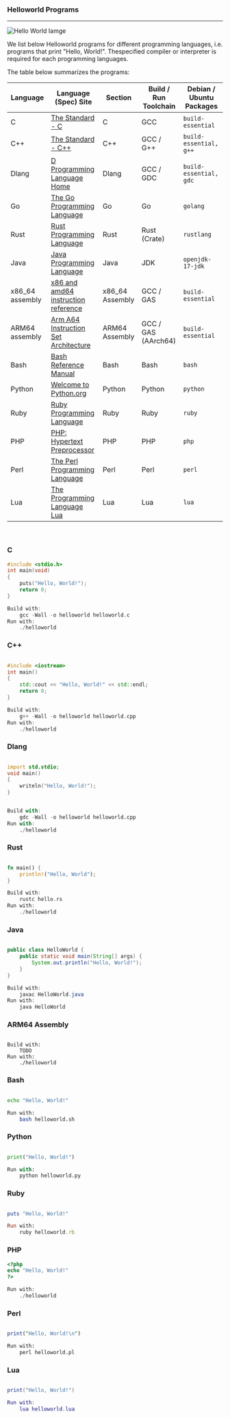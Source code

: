 ### Helloworld Programs

---

![Hello World Iamge](./helloworld.png)

We list below Helloworld programs for different programming languages, i.e. programs that print "Hello, World!". Thespecified compiler or interpreter is required for each programming languages.

The table below summarizes the programs:

<!--- Insert html table -->
<table>
  <thead>
    <tr>
      <th>Language</th>
      <th>Language (Spec) Site</th>
      <th>Section</th>
      <th>Build / Run Toolchain</th>
      <th>Debian / Ubuntu Packages</th>
    </tr>
  </thead>
  <tbody>
    <tr>
      <td>C</td>
      <td><a href="#">The Standard - C</a></td>
      <td>C</td>
      <td>GCC</td>
      <td><code>build-essential</code></td>
    </tr>
    <tr>
      <td>C++</td>
      <td><a href="#">The Standard - C++</a></td>
      <td>C++</td>
      <td>GCC / G++</td>
      <td><code>build-essential, g++</code></td>
    </tr>
    <tr>
      <td>Dlang</td>
      <td><a href="#">D Programming Language Home</a></td>
      <td>Dlang</td>
      <td>GCC / GDC</td>
      <td><code>build-essential, gdc</code></td>
    </tr>
    <tr>
      <td>Go</td>
      <td><a href="#">The Go Programming Language</a></td>
      <td>Go</td>
      <td>Go</td>
      <td><code>golang</code></td>
    </tr>
    <tr>
      <td>Rust</td>
      <td><a href="#">Rust Programming Language</a></td>
      <td>Rust</td>
      <td>Rust (Crate)</td>
      <td><code>rustlang</code></td>
    </tr>
    <tr>
      <td>Java</td>
      <td><a href="#">Java Programming Language</a></td>
      <td>Java</td>
      <td>JDK</td>
      <td><code>openjdk-17-jdk</code></td>
    </tr>
    <tr>
      <td>x86_64 assembly</td>
      <td><a href="#">x86 and amd64 instruction reference</a></td>
      <td>x86_64 Assembly</td>
      <td>GCC / GAS</td>
      <td><code>build-essential</code></td>
    </tr>
    <tr>
      <td>ARM64 assembly</td>
      <td><a href="#">Arm A64 Instruction Set Architecture</a></td>
      <td>ARM64 Assembly</td>
      <td>GCC / GAS (AArch64)</td>
      <td><code>build-essential</code></td>
    </tr>
    <tr>
      <td>Bash</td>
      <td><a href="#">Bash Reference Manual</a></td>
      <td>Bash</td>
      <td>Bash</td>
      <td><code>bash</code></td>
    </tr>
    <tr>
      <td>Python</td>
      <td><a href="#">Welcome to Python.org</a></td>
      <td>Python</td>
      <td>Python</td>
      <td><code>python</code></td>
    </tr>
    <tr>
      <td>Ruby</td>
      <td><a href="#">Ruby Programming Language</a></td>
      <td>Ruby</td>
      <td>Ruby</td>
      <td><code>ruby</code></td>
    </tr>
    <tr>
      <td>PHP</td>
      <td><a href="#">PHP: Hypertext Preprocessor</a></td>
      <td>PHP</td>
      <td>PHP</td>
      <td><code>php</code></td>
    </tr>
    <tr>
      <td>Perl</td>
      <td><a href="#">The Perl Programming Language</a></td>
      <td>Perl</td>
      <td>Perl</td>
      <td><code>perl</code></td>
    </tr>
    <tr>
      <td>Lua</td>
      <td><a href="#">The Programming Language Lua</a></td>
      <td>Lua</td>
      <td>Lua</td>
      <td><code>lua</code></td>
    </tr>
  </tbody>
</table>

<br>

### C
```C
#include <stdio.h>
int main(void)
{
    puts("Hello, World!");
    return 0;
}

Build with:
    gcc -Wall -o helloworld helloworld.c
Run with:
    ./helloworld
```

### C++
```C++

#include <iostream>
int main()
{
    std::cout << "Hello, World!" << std::endl;
    return 0;
}

Build with:
    g++ -Wall -o helloworld helloworld.cpp
Run with:
    ./helloworld
```

### Dlang

```d

import std.stdio;
void main()
{
    writeln("Hello, World!");
}


Build with:
    gdc -Wall -o helloworld helloworld.cpp
Run with:
    ./helloworld
```

### Rust

```Rust

fn main() {
    println!("Hello, World");
}

Build with:
    rustc hello.rs
Run with:
    ./helloworld
```

### Java

```Java

public class HelloWorld {
    public static void main(String[] args) {
        System.out.println("Hello, World!");
    }
}

Build with:
    javac HelloWorld.java
Run with:
    java HelloWorld
```

### ARM64 Assembly

```

Build with:
    TODO
Run with:
    ./helloworld
```

### Bash

```bash

echo "Hello, World!"

Run with:
    bash helloworld.sh
```

### Python

```python

print("Hello, World!")

Run with:
    python helloworld.py
```

### Ruby

```ruby

puts "Hello, World!"

Run with:
    ruby helloworld.rb
```

### PHP

```php
<?php
echo "Hello, World!"
?>

Run with:
    ./helloworld
```

### Perl

```perl

print("Hello, World!\n")

Run with:
    perl helloworld.pl
```


### Lua

```lua

print("Hello, World!")

Run with:
    lua helloworld.lua
```